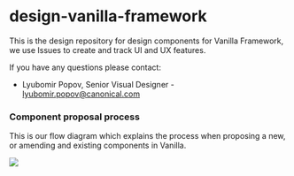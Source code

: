 # design-vanilla-framework
This is the design repository for design components for Vanilla Framework, we use Issues to create and track UI and UX features.

If you have any questions please contact:

- Lyubomir Popov, Senior Visual Designer - lyubomir.popov@canonical.com

### Component proposal process 
This is our flow diagram which explains the process when proposing a new, or amending and existing components in Vanilla.

![](Process%20diagram/Vanilla%20Proposal%20Process.png)
